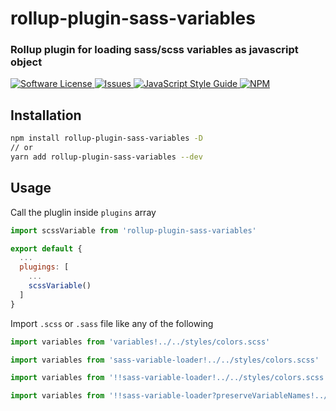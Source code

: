 # rollup-plugin-sass-variables

### Rollup plugin for loading sass/scss variables as javascript object

<a href="LICENSE">
  <img src="https://img.shields.io/badge/license-MIT-brightgreen.svg" alt="Software License" />
</a>
<a href="https://github.com/gmfun/rollup-plugin-sass-variables/issues">
  <img src="https://img.shields.io/github/issues/gmfun/rollup-plugin-sass-variables.svg" alt="Issues" />
</a>
<a href="http://standardjs.com/">
  <img src="https://img.shields.io/badge/code%20style-standard-brightgreen.svg" alt="JavaScript Style Guide" />
</a>
<a href="https://npmjs.org/package/rollup-plugin-sass-variables">
  <img src="https://img.shields.io/npm/v/rollup-plugin-sass-variables.svg?style=flat-squar" alt="NPM" />
</a>

## Installation
```bash
npm install rollup-plugin-sass-variables -D
// or
yarn add rollup-plugin-sass-variables --dev
```

## Usage
Call the pluglin inside `plugins` array

```js
import scssVariable from 'rollup-plugin-sass-variables'

export default {
  ...
  plugings: [
    ...
    scssVariable()
  ]
}
```

Import `.scss` or `.sass` file like any of the following

```js
import variables from 'variables!../../styles/colors.scss'

import variables from 'sass-variable-loader!../../styles/colors.scss'

import variables from '!!sass-variable-loader!../../styles/colors.scss'

import variables from '!!sass-variable-loader?preserveVariableNames!../../styles/colors.scss'
```
